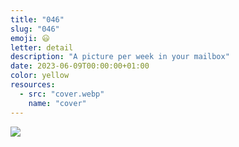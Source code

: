 ```yaml
---
title: "046"
slug: "046"
emoji: 😃
letter: detail
description: "A picture per week in your mailbox"
date: 2023-06-09T00:00:00+01:00
color: yellow
resources:
  - src: "cover.webp"
    name: "cover"
---
```

![](cover)
